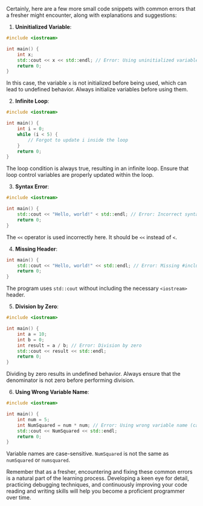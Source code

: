 Certainly, here are a few more small code snippets with common errors that a fresher might encounter, along with explanations and suggestions:

1. **Uninitialized Variable**:
```cpp
#include <iostream>

int main() {
    int x;
    std::cout << x << std::endl; // Error: Using uninitialized variable x
    return 0;
}
```
In this case, the variable `x` is not initialized before being used, which can lead to undefined behavior. Always initialize variables before using them.

2. **Infinite Loop**:
```cpp
#include <iostream>

int main() {
    int i = 0;
    while (i < 5) {
        // Forgot to update i inside the loop
    }
    return 0;
}
```
The loop condition is always true, resulting in an infinite loop. Ensure that loop control variables are properly updated within the loop.

3. **Syntax Error**:
```cpp
#include <iostream>

int main() {
    std::cout << "Hello, world!" < std::endl; // Error: Incorrect syntax for output
    return 0;
}
```
The `<<` operator is used incorrectly here. It should be `<<` instead of `<`.

4. **Missing Header**:
```cpp
int main() {
    std::cout << "Hello, world!" << std::endl; // Error: Missing #include for <iostream>
    return 0;
}
```
The program uses `std::cout` without including the necessary `<iostream>` header.

5. **Division by Zero**:
```cpp
#include <iostream>

int main() {
    int a = 10;
    int b = 0;
    int result = a / b; // Error: Division by zero
    std::cout << result << std::endl;
    return 0;
}
```
Dividing by zero results in undefined behavior. Always ensure that the denominator is not zero before performing division.

6. **Using Wrong Variable Name**:
```cpp
#include <iostream>

int main() {
    int num = 5;
    int NumSquared = num * num; // Error: Using wrong variable name (case-sensitive)
    std::cout << NumSquared << std::endl;
    return 0;
}
```
Variable names are case-sensitive. `NumSquared` is not the same as `numSquared` or `numsquared`.

Remember that as a fresher, encountering and fixing these common errors is a natural part of the learning process. Developing a keen eye for detail, practicing debugging techniques, and continuously improving your code reading and writing skills will help you become a proficient programmer over time.